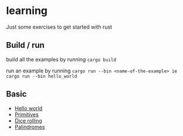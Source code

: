 # learning
Just some exercises to get started with rust

## Build / run
build all the examples by running
`cargo build`

run an example by running
`cargo run --bin <name-of-the-example>
ie  cargo run --bin hello_world`

## Basic
* [Hello world](./src/hello_world.rs)
* [Primitives](./src/primitives.rs)
* [Dice rolling](./src/dice_roll.rs)
* [Palindromes](./src/palindromes.rs)
